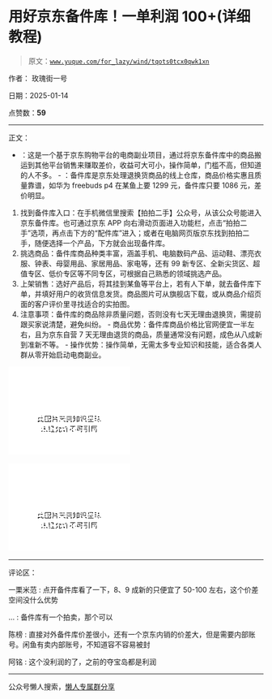 # 用好京东备件库！一单利润 100+(详细教程)

> 原文：[`www.yuque.com/for_lazy/wind/tqots0tcx0qwk1xn`](https://www.yuque.com/for_lazy/wind/tqots0tcx0qwk1xn)

作者： 玫瑰街一号

日期：2025-01-14

点赞数：**59**

* * *

正文：

- ：这是一个基于京东购物平台的电商副业项目，通过将京东备件库中的商品搬运到其他平台销售来赚取差价，收益可大可小，操作简单，门槛不高，但知道的人不多。 - ：备件库是京东处理退换货商品的线上仓库，商品价格实惠且质量靠谱，如华为 freebuds p4 在某鱼上要 1299 元，备件库只要 1086 元，差价明显。
1. 找到备件库入口：在手机微信里搜索【拍拍二手】公众号，从该公众号能进入京东备件库。也可通过京东 APP 向右滑动页面进入功能栏，点击“拍拍二手”选项，再点击下方的“配件库”进入；或者在电脑网页版京东找到拍拍二手，随便选择一个产品，下方就会出现备件库。
2. 挑选商品：备件库商品种类丰富，涵盖手机、电脑数码产品、运动鞋、漂亮衣服、钟表、母婴用品、家居用品、家电等，还有 99 新专区、全新尖货区、超值专区、低价专区等不同专区，可根据自己熟悉的领域挑选产品。
3. 上架销售：选好产品后，将其挂到某鱼等平台上，若有人下单，就去备件库下单，并填好用户的收货信息发货。商品图片可从旗舰店下载，或从商品介绍页面的客户评价里寻找适合的实拍图。
4. 注意事项：备件库的商品除非质量问题，否则没有七天无理由退换货，需提前跟买家说清楚，避免纠纷。 - 商品优势：备件库商品价格比官网便宜一半左右，且为京东自营 7 天无理由退货的商品，质量通常没有问题，成色从八成新到准新不等。 - 操作优势：操作简单，无需太多专业知识和技能，适合各类人群从零开始启动电商副业。

![](img/f2c9b8d162bb5105a2cd1efdaac7a748.png "None")

![](img/e4a0ebc6eb74a98a6a607820a482cf6d.png "None")

* * *

评论区：

一栗米范 : 点开备件库看了一下，8、9 成新的只便宜了 50-100 左右，这个价差空间没什么优势

… : 备件库有一个拍卖，那个可以

陈榜 : 直接对外备件库价差很小，还有一个京东内销的价差大，但是需要内部账号。闲鱼有卖内部账号，不知道容不容易被封

阿铭 : 这个没利润的了，之前的夺宝岛都是利润

* * *

公众号懒人搜索，[懒人专属群分享](https://lazybook.fun/#/blog/group)